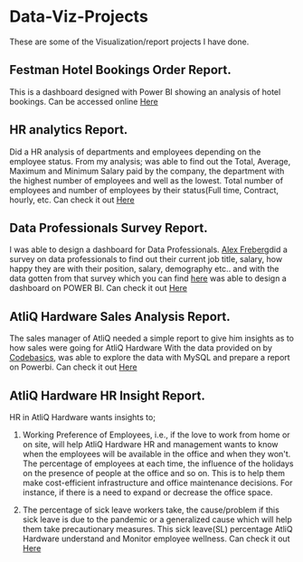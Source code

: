 # Data-Viz-Projects
These are some of the Visualization/report projects I have done. 

## Festman Hotel Bookings Order Report.

This is a dashboard designed with Power BI showing an analysis of hotel bookings. 
Can be accessed online [Here](https://app.powerbi.com/groups/me/reports/48bf6031-31e5-4df9-ae3c-2e4575ffbc0c)

## HR analytics Report.

Did a HR analysis of departments and employees depending on the employee status.
From my analysis; was able to find out the Total, Average, Maximum and Minimum Salary paid by the company, 
the department with the highest number of employees and well as the lowest.
Total number of employees and number of employees by their status(Full time, Contract, hourly, etc.
Can check it out [Here](https://www.linkedin.com/feed/update/urn:li:activity:6948612625068892160/)

## Data Professionals Survey Report.

I was able to design a dashboard for Data Professionals.
[Alex Freberg](https://www.linkedin.com/in/alex-freberg/)did a survey on data professionals to find out their current job title, salary, 
how happy they are with their position, salary, demography etc.. 
and with the data gotten from that survey which you can find [here](https://lnkd.in/dm-8zitq) was able to design a dashboard on POWER BI.
Can check it out [Here](https://app.powerbi.com/groups/me/reports/0d0ee2df-b368-4ba8-bb70-8edac127df2a/ReportSection)

## AtliQ Hardware Sales Analysis Report.

The sales manager of AtliQ needed a simple report to give him insights as to how sales were going for AtliQ Hardware
With the data provided on by [Codebasics](https://github.com/codebasics), was able to explore the data with MySQL and prepare a report on Powerbi.
Can check it out [Here](https://www.linkedin.com/feed/update/urn:li:activity:6993579668679323648/)

## AtliQ Hardware HR Insight Report.
HR in AtliQ Hardware wants insights to;

1. Working Preference of Employees, i.e., if the love to work from home or on site, will help AtliQ Hardware HR and management wants to know when the employees will be available in the office and when they won't. The percentage of employees at each time, the influence of the holidays on the presence of people at the office and so on. This is to help them make cost-efficient infrastructure and office maintenance decisions. For instance, if there is a need to expand or decrease the office space.

2. The percentage of sick leave workers take, the cause/problem if this sick leave is due to the pandemic or a generalized cause which will help them take precautionary measures. This sick leave(SL) percentage AtliQ Hardware understand and Monitor employee wellness.
Can check it out [Here](https://app.powerbi.com/groups/me/reports/38cd8ef2-88e8-467d-8b09-216cfeb5ffc8/ReportSection)
